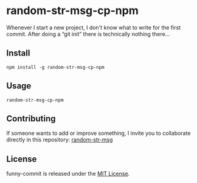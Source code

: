 # random-str-msg-cp-npm

Whenever I start a new project, I don't know what to write for the first commit. After doing a “git init” there is technically nothing there...

## Install

```shell
npm install -g random-str-msg-cp-npm
```

## Usage

```shell
random-str-msg-cp-npm
```

## Contributing

If someone wants to add or improve something, I invite you to collaborate directly in this repository: [random-str-msg](https://github.com/gndx/random-str-msg)

## License

funny-commit is released under the [MIT License](https://opensource.org/license/MIT).
